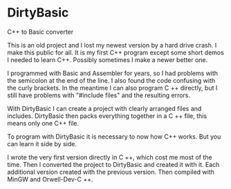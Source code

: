 # DirtyBasic
C++ to Basic converter

This is an old project and I lost my newest version by a hard drive crash.
I make this public for all.
It is my first C++ program except some short demos I needed to learn C++.
Possibly sometimes I make a newer better one.

I programmed with Basic and Assembler for years, so I had problems with the semicolon at the end of the line.
I also found the code confusing with the curly brackets.
In the meantime I can also program C ++ directly, but I still have problems with "#include files" and the resulting errors.

With DirtyBasic I can create a project with clearly arranged files and includes.
DirtyBasic then packs everything together in a C ++ file, this means only one C++ file.

To program with DirtyBasic it is necessary to now how C++ works.
But you can learn it side by side.

I wrote the very first version directly in C ++, which cost me most of the time. 
Then I converted the project to DirtyBasic and created it with it. Each additional version created with the previous version.
Then compiled with MinGW and Orwell-Dev-C ++.

